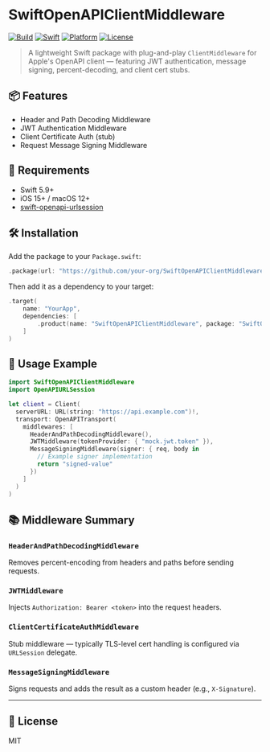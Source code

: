 # SwiftOpenAPIClientMiddleware

[![Build](https://github.com/thecoderatekid/SwiftOpenAPIClientMiddleware/actions/workflows/swift-test.yml/badge.svg)](https://github.com/your-username/SwiftOpenAPIClientMiddleware/actions)
[![Swift](https://img.shields.io/badge/Swift-5.9-orange.svg)](https://swift.org)
[![Platform](https://img.shields.io/badge/Platform-iOS%2015%2B%20|%20macOS%2012%2B-blue)]()
[![License](https://img.shields.io/github/license/thecoderatekid/SwiftOpenAPIClientMiddleware)](LICENSE)

> A lightweight Swift package with plug-and-play `ClientMiddleware` for Apple's OpenAPI client — featuring JWT authentication, message signing, percent-decoding, and client cert stubs.

## 📦 Features

- Header and Path Decoding Middleware
- JWT Authentication Middleware
- Client Certificate Auth (stub)
- Request Message Signing Middleware

## 🧪 Requirements

- Swift 5.9+
- iOS 15+ / macOS 12+
- [swift-openapi-urlsession](https://github.com/apple/swift-openapi-urlsession)

## 🛠 Installation

Add the package to your `Package.swift`:

```swift
.package(url: "https://github.com/your-org/SwiftOpenAPIClientMiddleware.git", from: "0.1.0")
```

Then add it as a dependency to your target:

```swift
.target(
    name: "YourApp",
    dependencies: [
        .product(name: "SwiftOpenAPIClientMiddleware", package: "SwiftOpenAPIClientMiddleware")
    ]
)
```

## 🚀 Usage Example

```swift
import SwiftOpenAPIClientMiddleware
import OpenAPIURLSession

let client = Client(
  serverURL: URL(string: "https://api.example.com")!,
  transport: OpenAPITransport(
    middlewares: [
      HeaderAndPathDecodingMiddleware(),
      JWTMiddleware(tokenProvider: { "mock.jwt.token" }),
      MessageSigningMiddleware(signer: { req, body in
        // Example signer implementation
        return "signed-value"
      })
    ]
  )
)
```

## 📚 Middleware Summary

### `HeaderAndPathDecodingMiddleware`
Removes percent-encoding from headers and paths before sending requests.

### `JWTMiddleware`
Injects `Authorization: Bearer <token>` into the request headers.

### `ClientCertificateAuthMiddleware`
Stub middleware — typically TLS-level cert handling is configured via `URLSession` delegate.

### `MessageSigningMiddleware`
Signs requests and adds the result as a custom header (e.g., `X-Signature`).

---

## 📄 License
MIT
